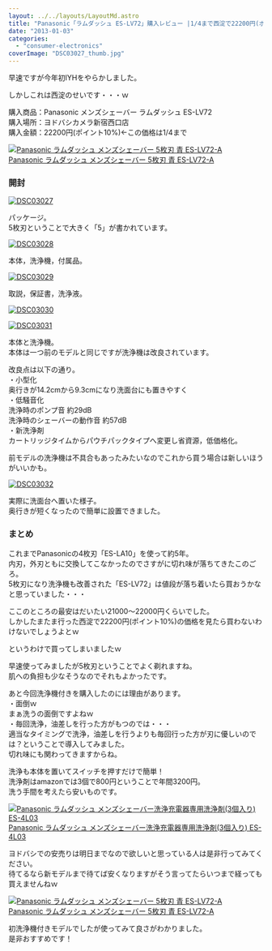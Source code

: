 ```yaml
---
layout: ../../layouts/LayoutMd.astro
title: "Panasonic「ラムダッシュ ES-LV72」購入レビュー |1/4まで西淀で22200円(ポイント10%)"
date: "2013-01-03"
categories: 
  - "consumer-electronics"
coverImage: "DSC03027_thumb.jpg"
---
```


早速ですが今年初IYHをやらかしました。

しかしこれは西淀のせいです・・・ｗ

購入商品：Panasonic メンズシェーバー ラムダッシュ ES-LV72  
購入場所：ヨドバシカメラ新宿西口店  
購入金額：22200円(ポイント10%)←この価格は1/4まで

[![Panasonic ラムダッシュ メンズシェーバー 5枚刃 青 ES-LV72-A](images/41IExK1V2cL._SL160_.jpg)  
Panasonic ラムダッシュ メンズシェーバー 5枚刃 青 ES-LV72-A  
](https://www.amazon.co.jp/exec/obidos/ASIN/B008PDTKE6/mizuka123-22/ref=nosim)

### 開封

[![DSC03027](images/DSC03027_thumb.jpg "DSC03027")](//mizuka123.net/wp-content/uploads/2013/01/DSC030271.jpg)

パッケージ。  
5枚刃ということで大きく「5」が書かれています。

[![DSC03028](images/DSC03028_thumb.jpg "DSC03028")](//mizuka123.net/wp-content/uploads/2013/01/DSC03028.jpg)

本体，洗浄機，付属品。

[![DSC03029](images/DSC03029_thumb.jpg "DSC03029")](//mizuka123.net/wp-content/uploads/2013/01/DSC03029.jpg)

取説，保証書，洗浄液。

[![DSC03030](images/DSC03030_thumb.jpg "DSC03030")](//mizuka123.net/wp-content/uploads/2013/01/DSC03030.jpg)

[![DSC03031](images/DSC03031_thumb.jpg "DSC03031")](//mizuka123.net/wp-content/uploads/2013/01/DSC03031.jpg)

本体と洗浄機。  
本体は一つ前のモデルと同じですが洗浄機は改良されています。

改良点は以下の通り。  
・小型化  
奥行きが14.2cmから9.3cmになり洗面台にも置きやすく  
・低騒音化  
洗浄時のポンプ音 約29dB  
洗浄時のシェーバーの動作音 約57dB  
・新洗浄剤  
カートリッジタイムからパウチパックタイプへ変更し省資源，低価格化。

前モデルの洗浄機は不具合もあったみたいなのでこれから買う場合は新しいほうがいいかも。

[![DSC03032](images/DSC03032_thumb.jpg "DSC03032")](//mizuka123.net/wp-content/uploads/2013/01/DSC03032.jpg)

実際に洗面台へ置いた様子。  
奥行きが短くなったので簡単に設置できました。

### まとめ

これまでPanasonicの4枚刃「ES-LA10」を使って約5年。  
内刃，外刃ともに交換してこなかったのでさすがに切れ味が落ちてきたこのごろ。  
5枚刃になり洗浄機も改善された「ES-LV72」は値段が落ち着いたら買おうかなと思っていました・・・

ここのところの最安はだいたい21000～22000円くらいでした。  
しかしたまたま行った西淀で22200円(ポイント10%)の価格を見たら買わないわけないでしょうよとｗ

というわけで買ってしまいましたｗ

早速使ってみましたが5枚刃ということでよく剃れますね。  
肌への負担も少なそうなのでそれもよかったです。

あと今回洗浄機付きを購入したのには理由があります。  
・面倒ｗ  
まぁ洗うの面倒ですよねｗ  
・毎回洗浄，油差しを行った方がもつのでは・・・  
適当なタイミングで洗浄，油差しを行うよりも毎回行った方が刃に優しいのでは？ということで導入してみました。  
切れ味にも関わってきますからね。

洗浄も本体を置いてスイッチを押すだけで簡単！  
洗浄剤はamazonでは3個で800円ということで年間3200円。  
洗う手間を考えたら安いものです。

[![Panasonic ラムダッシュ メンズシェーバー洗浄充電器専用洗浄剤(3個入り) ES-4L03](images/41GoOajHVJL._SL160_.jpg)  
Panasonic ラムダッシュ メンズシェーバー洗浄充電器専用洗浄剤(3個入り) ES-4L03  
](https://www.amazon.co.jp/exec/obidos/ASIN/B008R5LW5W/mizuka123-22/ref=nosim)

ヨドバシでの安売りは明日までなので欲しいと思っている人は是非行ってみてください。  
待てるなら新モデルまで待てば安くなりますがそう言ってたらいつまで経っても買えませんねｗ

[![Panasonic ラムダッシュ メンズシェーバー 5枚刃 青 ES-LV72-A](images/41IExK1V2cL._SL160_.jpg)  
Panasonic ラムダッシュ メンズシェーバー 5枚刃 青 ES-LV72-A  
](https://www.amazon.co.jp/exec/obidos/ASIN/B008PDTKE6/mizuka123-22/ref=nosim)

初洗浄機付きモデルでしたが使ってみて良さがわかりました。  
是非おすすめです！

